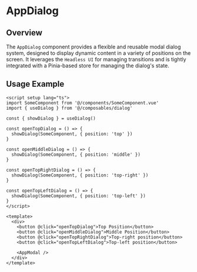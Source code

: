 # AppDialog

## Overview

The `AppDialog` component provides a flexible and reusable modal dialog system, designed to display dynamic content in a variety of positions on the screen. It leverages the `Headless UI` for managing transitions and is tightly integrated with a Pinia-based store for managing the dialog's state.

## Usage Example

```vue
<script setup lang="ts">
import SomeComponent from '@/components/SomeComponent.vue'
import { useDialog } from '@/composables/dialog'

const { showDialog } = useDialog()

const openTopDialog = () => {
  showDialog(SomeComponent, { position: 'top' })
}

const openMiddleDialog = () => {
  showDialog(SomeComponent, { position: 'middle' })
}

const openTopRightDialog = () => {
  showDialog(SomeComponent, { position: 'top-right' })
}

const openTopLeftDialog = () => {
  showDialog(SomeComponent, { position: 'top-left' })
}
</script>

<template>
  <div>
    <button @click="openTopDialog">Top Position</button>
    <button @click="openMiddleDialog">Middle Position</button>
    <button @click="openTopRightDialog">Top-right position</button>
    <button @click="openTopLeftDialog">Top-left position</button>

    <AppModal />
  </div>
</template>
```
